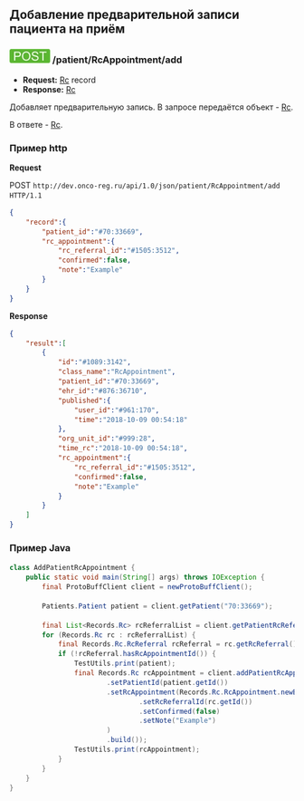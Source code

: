 ## Добавление предварительной записи пациента на приём


### ![POST](../../../../img/post.png) /patient/RcAppointment/add
* **Request:** [Rc](../../../../types/types.md#com.siams.med.api.Rc) record
* **Response:** [Rc](../../../../types/types.md#com.siams.med.api.Rc)

Добавляет предварительную запись. В запросе передаётся объект - [Rc](../../../../types/types.md#com.siams.med.api.Rc). 

В ответе - [Rc](../../../../types/types.md#com.siams.med.api.Rc).

### Пример http

**Request**

POST `http://dev.onco-reg.ru/api/1.0/json/patient/RcAppointment/add HTTP/1.1`
```json
{
    "record":{
        "patient_id":"#70:33669",
        "rc_appointment":{
            "rc_referral_id":"#1505:3512",
            "confirmed":false,
            "note":"Example"
        }
    }
}
```

**Response**
```json
{
    "result":[
        {
            "id":"#1089:3142",
            "class_name":"RcAppointment",
            "patient_id":"#70:33669",
            "ehr_id":"#876:36710",
            "published":{
                "user_id":"#961:170",
                "time":"2018-10-09 00:54:18"
            },
            "org_unit_id":"#999:28",
            "time_rc":"2018-10-09 00:54:18",
            "rc_appointment":{
                "rc_referral_id":"#1505:3512",
                "confirmed":false,
                "note":"Example"
            }
        }
    ]
}
```


### Пример Java

```java
class AddPatientRcAppointment {
    public static void main(String[] args) throws IOException {
        final ProtoBuffClient client = newProtoBuffClient();

        Patients.Patient patient = client.getPatient("70:33669");

        final List<Records.Rc> rcReferralList = client.getPatientRcReferralRLList(patient.getId());
        for (Records.Rc rc : rcReferralList) {
            final Records.Rc.RcReferral rcReferral = rc.getRcReferral();
            if (!rcReferral.hasRcAppointmentId()) {
                TestUtils.print(patient);
                final Records.Rc rcAppointment = client.addPatientRcAppointment(Records.Rc.newBuilder()
                        .setPatientId(patient.getId())
                        .setRcAppointment(Records.Rc.RcAppointment.newBuilder()
                                .setRcReferralId(rc.getId())
                                .setConfirmed(false)
                                .setNote("Example")
                        )
                        .build());
                TestUtils.print(rcAppointment);
            }
        }
    }
}

```